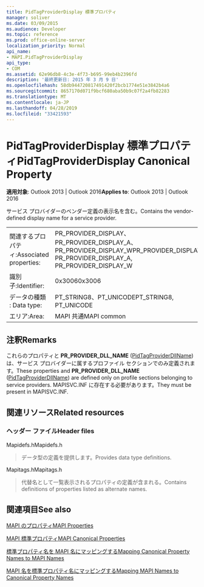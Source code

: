 ```yaml
---
title: PidTagProviderDisplay 標準プロパティ
manager: soliver
ms.date: 03/09/2015
ms.audience: Developer
ms.topic: reference
ms.prod: office-online-server
localization_priority: Normal
api_name:
- MAPI.PidTagProviderDisplay
api_type:
- COM
ms.assetid: 62e96db8-4c3e-4f73-b695-99eb4b2396fd
description: '最終更新日: 2015 年 3 月 9 日'
ms.openlocfilehash: 58db944720817491420f2bcb1774e51e3842b4a6
ms.sourcegitcommit: 8657170d071f9bcf680aba50b9c07f2a4fb82283
ms.translationtype: MT
ms.contentlocale: ja-JP
ms.lasthandoff: 04/28/2019
ms.locfileid: "33421593"
---
```

# <a name="pidtagproviderdisplay-canonical-property"></a><span data-ttu-id="634f3-103">PidTagProviderDisplay 標準プロパティ</span><span class="sxs-lookup"><span data-stu-id="634f3-103">PidTagProviderDisplay Canonical Property</span></span>

  
  
<span data-ttu-id="634f3-104">**適用対象**: Outlook 2013 | Outlook 2016</span><span class="sxs-lookup"><span data-stu-id="634f3-104">**Applies to**: Outlook 2013 | Outlook 2016</span></span> 
  
<span data-ttu-id="634f3-105">サービス プロバイダーのベンダー定義の表示名を含む。</span><span class="sxs-lookup"><span data-stu-id="634f3-105">Contains the vendor-defined display name for a service provider.</span></span>
  
|||
|:-----|:-----|
|<span data-ttu-id="634f3-106">関連するプロパティ:</span><span class="sxs-lookup"><span data-stu-id="634f3-106">Associated properties:</span></span>  <br/> |<span data-ttu-id="634f3-107">PR_PROVIDER_DISPLAY、PR_PROVIDER_DISPLAY_A、PR_PROVIDER_DISPLAY_W</span><span class="sxs-lookup"><span data-stu-id="634f3-107">PR_PROVIDER_DISPLAY, PR_PROVIDER_DISPLAY_A, PR_PROVIDER_DISPLAY_W</span></span>  <br/> |
|<span data-ttu-id="634f3-108">識別子:</span><span class="sxs-lookup"><span data-stu-id="634f3-108">Identifier:</span></span>  <br/> |<span data-ttu-id="634f3-109">0x3006</span><span class="sxs-lookup"><span data-stu-id="634f3-109">0x3006</span></span>  <br/> |
|<span data-ttu-id="634f3-110">データの種類 : </span><span class="sxs-lookup"><span data-stu-id="634f3-110">Data type:</span></span>  <br/> |<span data-ttu-id="634f3-111">PT_STRING8、PT_UNICODE</span><span class="sxs-lookup"><span data-stu-id="634f3-111">PT_STRING8, PT_UNICODE</span></span>  <br/> |
|<span data-ttu-id="634f3-112">エリア:</span><span class="sxs-lookup"><span data-stu-id="634f3-112">Area:</span></span>  <br/> |<span data-ttu-id="634f3-113">MAPI 共通</span><span class="sxs-lookup"><span data-stu-id="634f3-113">MAPI common</span></span>  <br/> |
   
## <a name="remarks"></a><span data-ttu-id="634f3-114">注釈</span><span class="sxs-lookup"><span data-stu-id="634f3-114">Remarks</span></span>

<span data-ttu-id="634f3-115">これらのプロパティと **PR_PROVIDER_DLL_NAME** ([PidTagProviderDllName](pidtagproviderdllname-canonical-property.md)) は、サービス プロバイダーに属するプロファイル セクションでのみ定義されます。</span><span class="sxs-lookup"><span data-stu-id="634f3-115">These properties and **PR_PROVIDER_DLL_NAME** ([PidTagProviderDllName](pidtagproviderdllname-canonical-property.md)) are defined only on profile sections belonging to service providers.</span></span> <span data-ttu-id="634f3-116">MAPISVC.INF に存在する必要があります。</span><span class="sxs-lookup"><span data-stu-id="634f3-116">They must be present in MAPISVC.INF.</span></span>
  
## <a name="related-resources"></a><span data-ttu-id="634f3-117">関連リソース</span><span class="sxs-lookup"><span data-stu-id="634f3-117">Related resources</span></span>

### <a name="header-files"></a><span data-ttu-id="634f3-118">ヘッダー ファイル</span><span class="sxs-lookup"><span data-stu-id="634f3-118">Header files</span></span>

<span data-ttu-id="634f3-119">Mapidefs.h</span><span class="sxs-lookup"><span data-stu-id="634f3-119">Mapidefs.h</span></span>
  
> <span data-ttu-id="634f3-120">データ型の定義を提供します。</span><span class="sxs-lookup"><span data-stu-id="634f3-120">Provides data type definitions.</span></span>
    
<span data-ttu-id="634f3-121">Mapitags.h</span><span class="sxs-lookup"><span data-stu-id="634f3-121">Mapitags.h</span></span>
  
> <span data-ttu-id="634f3-122">代替名として一覧表示されるプロパティの定義が含まれる。</span><span class="sxs-lookup"><span data-stu-id="634f3-122">Contains definitions of properties listed as alternate names.</span></span>
    
## <a name="see-also"></a><span data-ttu-id="634f3-123">関連項目</span><span class="sxs-lookup"><span data-stu-id="634f3-123">See also</span></span>



[<span data-ttu-id="634f3-124">MAPI のプロパティ</span><span class="sxs-lookup"><span data-stu-id="634f3-124">MAPI Properties</span></span>](mapi-properties.md)
  
[<span data-ttu-id="634f3-125">MAPI 標準プロパティ</span><span class="sxs-lookup"><span data-stu-id="634f3-125">MAPI Canonical Properties</span></span>](mapi-canonical-properties.md)
  
[<span data-ttu-id="634f3-126">標準プロパティ名を MAPI 名にマッピングする</span><span class="sxs-lookup"><span data-stu-id="634f3-126">Mapping Canonical Property Names to MAPI Names</span></span>](mapping-canonical-property-names-to-mapi-names.md)
  
[<span data-ttu-id="634f3-127">MAPI 名を標準プロパティ名にマッピングする</span><span class="sxs-lookup"><span data-stu-id="634f3-127">Mapping MAPI Names to Canonical Property Names</span></span>](mapping-mapi-names-to-canonical-property-names.md)

